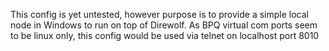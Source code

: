 This config is yet untested, however purpose is to provide a simple local node in Windows to run on top of Direwolf. 
As BPQ virtual com ports seem to be linux only, this config would be used via telnet on localhost port 8010
